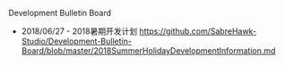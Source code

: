 Development Bulletin Board

- 2018/06/27 - 2018暑期开发计划 https://github.com/SabreHawk-Studio/Development-Bulletin-Board/blob/master/2018SummerHolidayDevelopmentInformation.md
